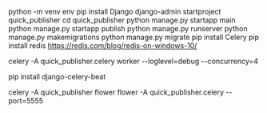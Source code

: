 python -m venv env
pip install Django
django-admin startproject quick_publisher
cd quick_publisher 
python manage.py startapp main
python manage.py startapp publish
python manage.py runserver
python manage.py makemigrations 
python manage.py migrate 
pip install Celery
pip install redis
https://redis.com/blog/redis-on-windows-10/

celery -A quick_publisher.celery worker --loglevel=debug --concurrency=4

pip install django-celery-beat

celery -A quick_publisher flower
flower -A quick_publisher.celery --port=5555
